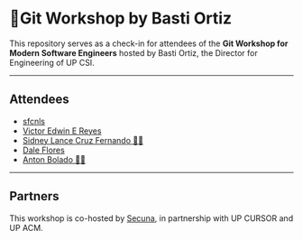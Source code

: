 # 🚀Git Workshop by Basti Ortiz

This repository serves as a check-in for attendees of the **Git Workshop for Modern Software Engineers** hosted by Basti Ortiz, the Director for Engineering of UP CSI.

---
## Attendees
* [sfcnls](https://github.com/sfcnls/)
* [Victor Edwin E Reyes](https://github.com/VeeIsForVanana)
* [Sidney Lance Cruz Fernando 🤩🙏](https://github.com/slcfernando)
* [Dale Flores](https://github.com/exos7)
* [Anton Bolado 🧍‍♂️](https://github.com/boladss)
---
## Partners
This workshop is co-hosted by [Secuna](https://secuna.io), in partnership with UP CURSOR and UP ACM.
